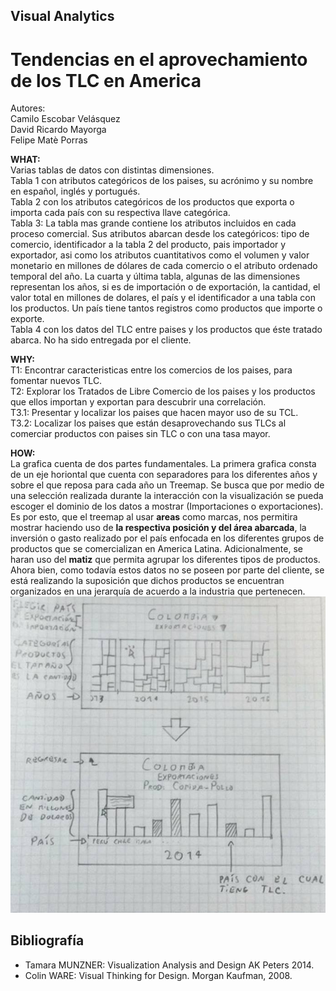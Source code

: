 ## Visual Analytics
# Tendencias en el aprovechamiento de los TLC en America
Autores:  
Camilo Escobar Velásquez  
David Ricardo Mayorga  
Felipe Matè Porras


**WHAT:**   
Varias tablas de datos con distintas dimensiones.  
Tabla 1 con atributos categóricos de los paises, su acrónimo y su nombre en español, inglés y portugués.   
Tabla 2 con los atributos categóricos de los productos que exporta o importa cada país con su respectiva llave categórica.  
Tabla 3: La tabla mas grande contiene los atributos incluidos en cada proceso comercial. Sus atributos abarcan desde los categóricos: tipo de comercio, identificador a la tabla 2 del producto, pais importador y exportador, asi como los atributos cuantitativos como el volumen y valor monetario en millones de dólares de cada comercio o el atributo ordenado temporal del año.
La cuarta y última tabla, algunas de las dimensiones representan los años, si es de importación o de exportación, la cantidad, el valor total en millones de dolares, el país y el identificador a una tabla con los productos. Un país tiene tantos registros como productos que importe o exporte.   
Tabla 4 con los datos del TLC entre paises y los productos que éste tratado abarca. No ha sido entregada por el cliente.

**WHY:**   
T1: Encontrar caracteristicas entre los comercios de los paises, para fomentar nuevos TLC.  
T2: Explorar los Tratados de Libre Comercio de los paises y los productos que ellos importan y exportan para descubrir una correlación.   
T3.1: Presentar y localizar los paises que hacen mayor uso de su TCL.   
T3.2: Localizar los paises que están desaprovechando sus TLCs al comerciar productos con paises sin TLC o con una tasa mayor.

**HOW:**  
La grafica cuenta de dos partes fundamentales. La primera grafica consta de un eje horiontal que cuenta con separadores para los diferentes años y sobre el que reposa para cada año un Treemap. Se busca que por medio de una selección realizada durante la interacción con la visualización se pueda escoger el dominio de los datos a mostrar (Importaciones o exportaciones). Es por esto, que el treemap al usar <b>areas</b> como marcas, nos permitira mostrar haciendo uso de <b>la respectiva posición y del área abarcada</b>, la inversión o gasto realizado por el país enfocada en los diferentes grupos de productos que se comercializan en America Latina. Adicionalmente, se haran uso del <b>matiz</b> que permita agrupar los diferentes tipos de productos.  Ahora bien, como todavía estos datos no se poseen por parte del cliente, se está realizando la suposición que dichos productos se encuentran organizados en una jerarquía de acuerdo a la industria que pertenecen.  
![](https://raw.githubusercontent.com/caev03/VA-ProyectoSemestre/master/how_ep1.png)  
## Bibliografía
* Tamara MUNZNER: Visualization Analysis and Design AK Peters 2014.
* Colin WARE: Visual Thinking for Design. Morgan Kaufman, 2008.




